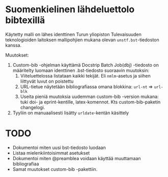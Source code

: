 # Suomenkielinen lähdeluettolo bibtexillä
Käytetty malli on lähes identtinen Turun yliopiston Tulevaisuuden teknologioiden laitoksen mallipohjien mukana olevan `unstf.bst`-tiedoston kanssa.

Muutokset:
1) Custom-bib -ohjelman käyttämä Docstrip Batch Job(dbj) -tiedosto on määritelty luomaan identtinen .bst-tiedosto suoraavin muutoksin:
   1) Viiteluettelossa listataan kaikki tekijät. Eli `nmlm`-asetus ja siihen  liittyvät luvut on poistettu
   2) URL-tietue näytetään bibliografiassa omana blokkina: `url-nt` => `url-blk`
   3) Useita pieniä muutoksia uudemman custom-bib -version mukana: tuki doi- ja eprint-kentille, latex-komennot. Kts custom-bib-paketin changelogi.
2) Tyyliin on manuaalisesti lisätty `urldate`-kentän käsittely


# TODO
* Dokumentoi miten uusi bst-tiedosto luodaan
* Listaa mielenkiintoisimmat asetukset
* Dokumentoi miten @preamblea voidaan käyttää muuttamaan bibliografiaa
* Samat muutokset custom-bib -pakettiin.
